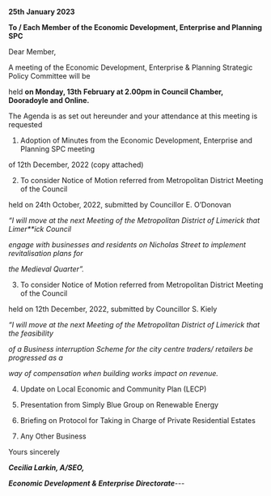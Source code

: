 **25th** **January 2023**

**To / Each Member of the Economic Development, Enterprise and Planning SPC**

Dear Member,

A meeting of the Economic Development, Enterprise & Planning Strategic Policy Committee will be

held **on Monday, 13th** **February at 2.00pm in Council Chamber, Dooradoyle and Online.**

The Agenda is as set out hereunder and your attendance at this meeting is requested

1. Adoption of Minutes from the Economic Development, Enterprise and Planning SPC meeting

of 12th December, 2022 (copy attached)

2. To consider Notice of Motion referred from Metropolitan District Meeting of the Council

held on 24th October, 2022, submitted by Councillor E. O’Donovan

*“I will move at the next Meeting of the Metropolitan District of Limerick that Limer**ick Council*

*engage with businesses and residents on Nicholas Street to implement revitalisation plans for*

*the Medieval Quarter”.*

3. To consider Notice of Motion referred from Metropolitan District Meeting of the Council

held on 12th December, 2022, submitted by Councillor S. Kiely

*“I will move at the next Meeting of the Metropolitan District of Limerick that* *the feasibility*

*of a Business interruption Scheme for the city centre traders/ retailers be progressed as a*

*way of compensation when building works impact on revenue.*

4. Update on Local Economic and Community Plan (LECP)

5. Presentation from Simply Blue Group on Renewable Energy

6. Briefing on Protocol for Taking in Charge of Private Residential Estates

7. Any Other Business

Yours sincerely

***Cecilia Larkin, A/SEO,***

***Economic Development & Enterprise Directorate***---
